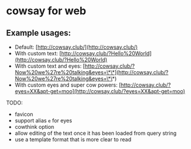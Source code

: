 # cowsay for web

## Example usages:
* Default: [http://cowsay.club/](http://cowsay.club/)
* With custom text: [http://cowsay.club/?Hello%20World](http://cowsay.club/?Hello%20World)
* With custom text and eyes: [http://cowsay.club/?Now%20we%27re%20talking&eyes=\*\*](http://cowsay.club/?Now%20we%27re%20talking&eyes=\*\*)
* With custom eyes and super cow powers: [http://cowsay.club/?eyes=XX&apt-get=moo](http://cowsay.club/?eyes=XX&apt-get=moo)


TODO:
* favicon
* support alias `e` for eyes
* cowthink option
* allow editing of the text once it has been loaded from query string
* use a template format that is more clear to read
